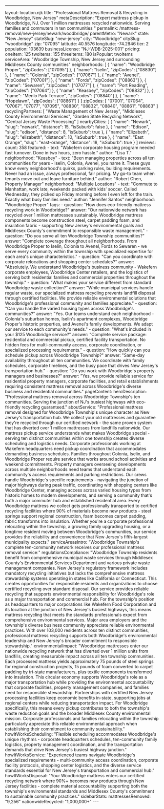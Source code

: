 ---
layout: location.njk
title: "Professional Mattress Removal & Recycling in Woodbridge, New Jersey" metaDescription: "Expert mattress pickup in Woodbridge, NJ. Over 1 million mattresses recycled nationwide. Serving families and commuters in ten communities "
permalink: /mattress-removal/new-jersey/newark/woodbridge/ parentMetro: "Newark" state: "New Jersey" stateSlug: "new-jersey"
city: "Woodbridge" citySlug: "woodbridge" zip: "07095" latitude: 40.5576 longitude: -74.2846 tier: 2 population: 103639 businessLicense: "NJ-WDB-2025-001" pricing: oneItem: 125 twoItems: 155 threeItems: 180 isPopular: twoItems serviceArea: "Woodbridge Township, New Jersey and surrounding Middlesex County communities" neighborhoods: [ { "name": "Woodbridge Proper", "zipCodes": ["07095"] }, { "name": "Iselin", "zipCodes": ["08830"] }, { "name": "Colonia", "zipCodes": ["07067"] }, { "name": "Avenel", "zipCodes": ["07001"] }, { "name": "Fords", "zipCodes": ["08863"] }, { "name": "Sewaren", "zipCodes": ["07077"] }, { "name": "Port Reading", "zipCodes": ["07064"] }, { "name": "Keasbey", "zipCodes": ["08832"] }, { "name": "Menlo Park Terrace", "zipCodes": ["08840"] }, { "name": "Hopelawn", "zipCodes": ["08861"] } ] zipCodes: [ "07001", "07064", "07067", "07077", "07095", "08830", "08832", "08840", "08861", "08863" ] recyclingPartners: [ "Waste Management of New Jersey", "Middlesex County Environmental Services", "Garden State Recycling Network", "Central Jersey Waste Processing" ] nearbyCities: [ { "name": "Newark", "slug": "newark", "distance": 15, "isSuburb": false }, { "name": "Edison", "slug": "edison", "distance": 8, "isSuburb": true }, { "name": "Elizabeth", "slug": "elizabeth", "distance": 10, "isSuburb": true }, { "name": "East Orange", "slug": "east-orange", "distance": 18, "isSuburb": true } ] reviews: count: 358 featured: - text: "Wakefern corporate housing program needed fast turnover. Done in two hours, zero hassle." author: "Lisa T." neighborhood: "Keasbey" - text: "Been managing properties across all ten communities for years - Iselin, Colonia, Avenel, you name it. These guys know every neighborhood's quirks, parking rules, building requirements. Never had an issue, always professional, fair pricing. My go-to team when tenants move out and leave furniture behind." author: "Robert Chen, Property Manager" neighborhood: "Multiple Locations" - text: "Commute to Manhattan, work late, weekends packed with kids' soccer. Called Wednesday, they picked up Friday morning before I even left for the train. Exactly what busy families need." author: "Jennifer Santos" neighborhood: "Woodbridge Proper" faqs: - question: "How does eco-friendly mattress recycling work in Woodbridge?" answer: "Our nationwide network has recycled over 1 million mattresses sustainably. Woodbridge mattress components become construction steel, carpet padding foam, and insulation fabric - supporting New Jersey's environmental goals and Middlesex County's commitment to responsible waste management." - question: "Do you serve all ten Woodbridge Township communities?" answer: "Complete coverage throughout all neighborhoods. From Woodbridge Proper to Iselin, Colonia to Avenel, Fords to Sewaren - we serve every community within the township with specialized expertise for each area's unique characteristics." - question: "Can you coordinate with corporate relocations and shopping center schedules?" answer: "Absolutely. We understand Woodbridge's business community - Wakefern corporate employees, Woodbridge Center retailers, and the logistics of serving both residential families and commercial properties throughout the township." - question: "What makes your service different from standard Woodbridge waste collection?" answer: "While municipal services handle regular waste, our specialized mattress recycling prevents landfill disposal through certified facilities. We provide reliable environmental solutions that Woodbridge's professional community and families appreciate." - question: "Can you handle the varied housing types across Woodbridge's communities?" answer: "Yes. Our teams understand each neighborhood - Colonia's suburban homes, Iselin's apartment complexes, Woodbridge Proper's historic properties, and Avenel's family developments. We adapt our service to each community's needs." - question: "What's included in your $125 Woodbridge service?" answer: "Complete service package: residential and commercial pickup, certified facility transportation. No hidden fees for multi-community access, corporate coordination, or specialized processing requirements." - question: "How quickly can you schedule pickup across Woodbridge Township?" answer: "Same-day availability throughout all ten communities. We coordinate with family schedules, corporate timelines, and the busy pace that drives New Jersey's transportation hub." - question: "Do you work with Woodbridge's property managers and businesses?" answer: "Yes, we provide reliable service for residential property managers, corporate facilities, and retail establishments requiring consistent mattress removal across Woodbridge's diverse business and residential communities." pageContent: heroDescription: "Professional mattress removal across Woodbridge Township's ten communities. Serving the junction of NJ's busiest highways with eco-friendly recycling guaranteed." aboutService: "Professional mattress removal designed for Woodbridge Township's unique character as New Jersey's transportation hub. We collect your old mattresses and guarantee they're recycled through our certified network - the same proven system that has diverted over 1 million mattresses from landfills nationwide. Our mattress pickup service understands what makes Woodbridge special - serving ten distinct communities within one township creates diverse scheduling and logistics needs. Corporate professionals working at Wakefern headquarters need pickup coordination that accommodates demanding business schedules. Families throughout Colonia, Iselin, and Woodbridge Proper require service that works around school activities and weekend commitments. Property managers overseeing developments across multiple neighborhoods need teams that understand each community's access requirements and parking restrictions. Our crews handle Woodbridge's specific requirements - navigating the junction of major highways during peak traffic, coordinating with shopping centers like Woodbridge Center, managing access across varied housing types from historic homes to modern developments, and serving a community that's both a major commuter hub and established residential area. Every Woodbridge mattress we collect gets professionally transported to certified recycling facilities where 90% of materials become new products - steel springs support regional construction, foam becomes carpet padding, fabric transforms into insulation. Whether you're a corporate professional relocating within the township, a growing family upgrading housing, or a longtime resident moving between Woodbridge's communities, our service provides the reliability and convenience that New Jersey's fifth-largest municipality expects." serviceAreasIntro: "Woodbridge Township's complete ten-community network receives our professional mattress removal service:" regulationsCompliance: "Woodbridge Township residents benefit from comprehensive municipal waste services through Middlesex County's Environmental Services Department and various private waste management companies. New Jersey's regulatory framework includes mandatory recycling initiatives but lacks the comprehensive mattress stewardship systems operating in states like California or Connecticut. This creates opportunities for responsible residents and organizations to choose certified recycling over standard disposal. Our service provides reliable recycling that supports environmental responsibility for Woodbridge's role as a major transportation and commercial hub. For the township's position as headquarters to major corporations like Wakefern Food Corporation and its location at the junction of New Jersey's busiest highways, this means mattress recycling that meets the standards professionals expect from comprehensive environmental services. Major area employers and the township's diverse business community appreciate reliable environmental practices. With over 103,000 residents across ten distinct communities, professional mattress recycling supports both Woodbridge's environmental leadership and New Jersey's broader commitment to responsible stewardship." environmentalImpact: "Woodbridge mattresses enter our nationwide recycling network that has diverted over 1 million units from landfills, creating measurable impact across all ten township communities. Each processed mattress yields approximately 75 pounds of steel springs for regional construction projects, 15 pounds of foam converted to carpet padding by tri-state manufacturers, plus textile components transformed into insulation. This circular economy supports Woodbridge's role as a major transportation hub while providing the environmental accountability that corporate facilities, property management companies, and families need for responsible stewardship. Partnerships with certified New Jersey processing facilities keep economic benefits in-state, supporting jobs at regional centers while reducing transportation impact. For Woodbridge specifically, this means every pickup contributes to both the township's waste reduction goals and the broader Middlesex County environmental mission. Corporate professionals and families relocating within the township particularly appreciate this reliable environmental approach when establishing their commitment to community sustainability." howItWorksScheduling: "Flexible scheduling accommodates Woodbridge's unique rhythms - corporate headquarters schedules, ten-community family logistics, property management coordination, and the transportation demands that drive New Jersey's busiest highway junction." howItWorksService: "Experienced teams navigate Woodbridge's specialized requirements - multi-community access coordination, corporate facility protocols, shopping center logistics, and the diverse service standards essential for New Jersey's transportation and commercial hub." howItWorksDisposal: "Your Woodbridge mattress enters our certified recycling network where 90%+ becomes new products through New Jersey facilities - complete material accountability supporting both the township's environmental standards and Middlesex County's commitment to sustainable community practices." sidebarStats: mattressesRemoved: "9,256" nationwideRecycled: "1,000,000+" ---